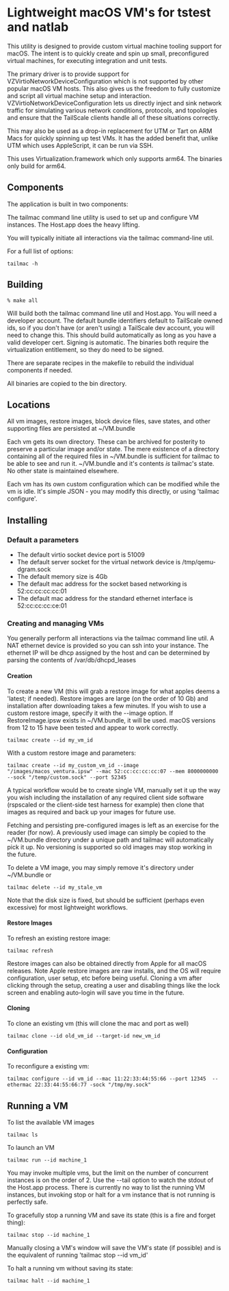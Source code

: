# Lightweight macOS VM's for tstest and natlab

This utility is designed to provide custom virtual machine tooling support for macOS.  The intent
is to quickly create and spin up small, preconfigured virtual machines, for executing integration
and unit tests.

The primary driver is to provide support for VZVirtioNetworkDeviceConfiguration which is not 
supported by other popular macOS VM hosts.  This also gives us the freedom to fully customize and script
all virtual machine setup and interaction. VZVirtioNetworkDeviceConfiguration lets us
directly inject and sink network traffic for simulating various network conditions,
protocols, and topologies and ensure that the TailScale clients handle all of these situations correctly.

This may also be used as a drop-in replacement for UTM or Tart on ARM Macs for quickly spinning up 
test VMs.  It has the added benefit that, unlike UTM which uses AppleScript, it can be run
via SSH.

This uses Virtualization.framework which only supports arm64.  The binaries only build for arm64.


## Components

The application is built in two components:

The tailmac command line utility is used to set up and configure VM instances. The Host.app does the heavy lifting.

You will typically initiate all interactions via the tailmac command-line util.

For a full list of options:
```
tailmac -h
```


## Building

```
% make all
```

Will build both the tailmac command line util and Host.app.  You will need a developer account.  The default bundle identifiers
default to TailScale owned ids, so if you don't have (or aren't using) a TailScale dev account, you will need to change this.
This should build automatically as long as you have a valid developer cert.  Signing is automatic.  The binaries both
require the virtualization entitlement, so they do need to be signed.

There are separate recipes in the makefile to rebuild the individual components if needed.

All binaries are copied to the bin directory.


## Locations

All vm images, restore images, block device files, save states, and other supporting files are persisted at ~/VM.bundle

Each vm gets its own directory.  These can be archived for posterity to preserve a particular image and/or state.
The mere existence of a directory containing all of the required files in ~/VM.bundle is sufficient for tailmac to 
be able to see and run it.  ~/VM.bundle and it's contents *is* tailmac's state.  No other state is maintained elsewhere.

Each vm has its own custom configuration which can be modified while the vm is idle.  It's simple JSON - you may
modify this directly, or using 'tailmac configure'.


## Installing

### Default a parameters

* The default virtio socket device port is 51009
* The default server socket for the virtual network device is /tmp/qemu-dgram.sock
* The default memory size is 4Gb
* The default mac address for the socket based networking is 52:cc:cc:cc:cc:01
* The default mac address for the standard ethernet interface is 52:cc:cc:cc:ce:01

### Creating and managing VMs

 You generally perform all interactions via the tailmac command line util. A NAT ethernet device is provided so
 you can ssh into your instance. The ethernet IP will be dhcp assigned by the host and can be determined by parsing 
 the contents of /var/db/dhcpd_leases

#### Creation

To create a new VM (this will grab a restore image for what apples deems a 'latest; if needed).  Restore images are large 
(on the order of 10 Gb) and installation after downloading takes a few minutes.   If you wish to use a custom restore image,
specify it with the --image option.  If RestoreImage.ipsw  exists in ~/VM.bundle, it will be used.  macOS versions from 
12 to 15 have been tested and appear to work correctly.
```
tailmac create --id my_vm_id 
```

With a custom restore image and parameters:
```
tailmac create --id my_custom_vm_id --image "/images/macos_ventura.ipsw" --mac 52:cc:cc:cc:cc:07 --mem 8000000000 --sock "/temp/custom.sock" --port 52345 
```

A typical workflow would be to create single VM, manually set it up the way you wish including the installation of any required client side software
(rspscaled or the client-side test harness for example)  then clone that images as required and back up your 
images for future use.

Fetching and persisting pre-configured images is left as an exercise for the reader (for now).  A previously used image can simply be copied to the
~/VM.bundle directory under a unique path and tailmac will automatically pick it up.  No versioning is supported so old images may stop working in
the future.

To delete a VM image, you may simply remove it's directory under ~/VM.bundle or
```
tailmac delete --id my_stale_vm
```

Note that the disk size is fixed, but should be sufficient (perhaps even excessive) for most lightweight workflows. 

#### Restore Images

To refresh an existing restore image:
```
tailmac refresh
```

Restore images can also be obtained directly from Apple for all macOS releases.  Note Apple restore images are raw installs, and the OS will require
configuration, user setup, etc before being useful.  Cloning a vm after clicking through the setup, creating a user and disabling things like the
lock screen and enabling auto-login will save you time in the future.


#### Cloning

To clone an existing vm (this will clone the mac and port as well)
```
tailmac clone --id old_vm_id --target-id new_vm_id
```

#### Configuration

To reconfigure a existing vm:
```
tailmac configure --id vm_id --mac 11:22:33:44:55:66 --port 12345  --ethermac 22:33:44:55:66:77 -sock "/tmp/my.sock"
```

## Running a VM

To list the available VM images
```
tailmac ls
```

To launch an VM
```
tailmac run --id machine_1
```

 You may invoke multiple vms, but the limit on the number of concurrent instances is on the order of 2.  Use the --tail option to watch the stdout of the
 Host.app process.  There is currently no way to list the running VM instances, but invoking stop or halt  for a vm instance
 that is not running is perfectly safe.

 To gracefully stop a running VM and save its state (this is a fire and forget thing):

 ```
 tailmac stop --id machine_1
 ```
 
Manually closing a VM's window will save the VM's state (if possible) and is the equivalent of running 'tailmac stop --id vm_id'
 
 To halt a running vm without saving its state:
 ```
 tailmac halt --id machine_1
 ```
